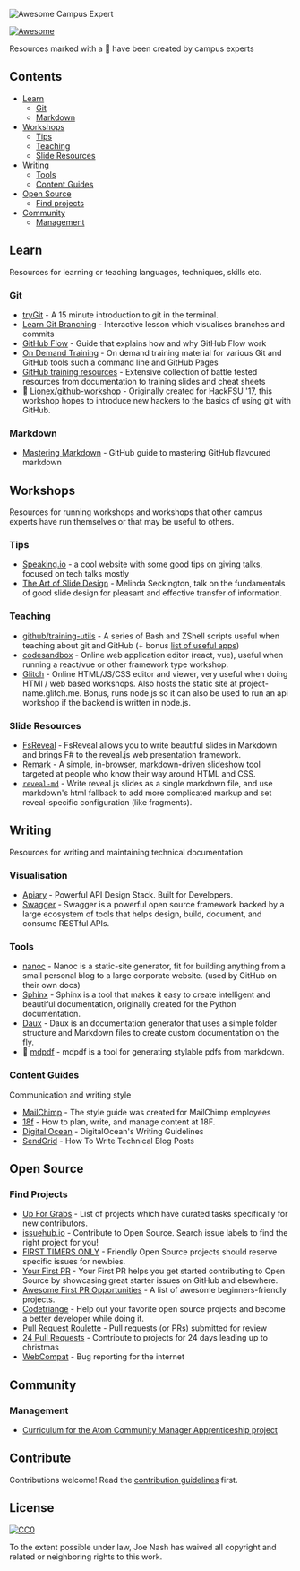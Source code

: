 ![Awesome Campus Expert](https://cloud.githubusercontent.com/assets/8436717/25505858/a76c6a54-2b9b-11e7-9062-d9f4e664ace0.gif)

[![Awesome](https://cdn.rawgit.com/sindresorhus/awesome/d7305f38d29fed78fa85652e3a63e154dd8e8829/media/badge.svg)](https://github.com/sindresorhus/awesome)

Resources marked with a :triangular_flag_on_post: have been created by campus experts

## Contents

- [Learn](#learn)
  - [Git](#git)
  - [Markdown](#markdown)
- [Workshops](#workshops)
  - [Tips](#tips)
  - [Teaching](#teaching)
  - [Slide Resources](#slide-resources)
- [Writing](#writing)
  - [Tools](#tools)
  - [Content Guides](#content-guides)
- [Open Source](#open-source)
  - [Find projects](#find-projects)
- [Community](#community)
  - [Management](#management)


## Learn

Resources for learning or teaching languages, techniques, skills etc.

### Git

- [tryGit](https://try.github.io/levels/1/challenges/1) - A 15 minute introduction to git in the terminal.
- [Learn Git Branching](http://learngitbranching.js.org/) - Interactive lesson which visualises branches and commits
- [GitHub Flow](https://guides.github.com/introduction/flow/) - Guide that explains how and why GitHub Flow work
- [On Demand Training](https://services.github.com/on-demand/) - On demand training material for various Git and GitHub tools such a command line and GitHub Pages
- [GitHub training resources](https://services.github.com/resources/) -  Extensive collection of battle tested resources from documentation to training slides and cheat sheets
- :triangular_flag_on_post: [Lionex/github-workshop](https://github.com/Lionex/github-workshop) - Originally created for HackFSU '17, this workshop hopes to introduce new hackers to the basics of using git with GitHub.

### Markdown

- [Mastering Markdown](https://guides.github.com/features/mastering-markdown/) - GitHub guide to mastering GitHub flavoured markdown


## Workshops

Resources for running workshops and workshops that other campus experts have run themselves or that may be useful to others.

### Tips

- [Speaking.io](http://speaking.io/) - a cool website with some good tips on giving talks, focused on tech talks mostly
- [The Art of Slide Design](https://missgeeky.com/2017/08/04/the-art-of-slide-design/) - Melinda Seckington, talk on the fundamentals of good slide design for pleasant and effective transfer of information.

### Teaching 

- [github/training-utils](https://github.com/github/training-utils) - A series of Bash and ZShell scripts useful when teaching about git and GitHub (+ bonus [list of useful apps](https://github.com/github/training-utils#other-useful-apps))
- [codesandbox](https://codesandbox.io/) - Online web application editor (react, vue), useful when running a react/vue or other framework type workshop.
- [Glitch](https://glitch.com/) - Online HTML/JS/CSS editor and viewer, very useful when doing HTMl / web based workshops. Also hosts the static site at project-name.glitch.me. Bonus, runs node.js so it can also be used to run an api workshop if the backend is written in node.js.

### Slide Resources
- [FsReveal](https://github.com/fsprojects/FsReveal) - FsReveal allows you to write beautiful slides in Markdown and brings F# to the reveal.js web presentation framework.
- [Remark](https://github.com/gnab/remark) - A simple, in-browser, markdown-driven slideshow tool targeted at people who know their way around HTML and CSS.
- [`reveal-md`](https://www.npmjs.com/package/reveal-md) - Write reveal.js slides as a single markdown file, and use markdown's html fallback to add more complicated markup and set reveal-specific configuration (like fragments).

## Writing

Resources for writing and maintaining technical documentation

### Visualisation

- [Apiary](https://apiary.io/) - Powerful API Design Stack. Built for Developers.
- [Swagger](http://swagger.io) - Swagger is a powerful open source framework backed by a large ecosystem of tools that helps design, build, document, and consume RESTful APIs.

### Tools

- [nanoc](https://nanoc.ws/) - Nanoc is a static-site generator, fit for building anything from a small personal blog to a large corporate website. (used by GitHub on their own docs)
- [Sphinx](http://www.sphinx-doc.org/en/stable/) - Sphinx is a tool that makes it easy to create intelligent and beautiful documentation, originally created for the Python documentation.
- [Daux](https://github.com/justinwalsh/daux.io) - Daux is an documentation generator that uses a simple folder structure and Markdown files to create custom documentation on the fly.
- :triangular_flag_on_post: [mdpdf](https://github.com/bluehatbrit/mdpdf) - mdpdf is a tool for generating stylable pdfs from markdown.

### Content Guides

Communication and writing style

- [MailChimp](http://styleguide.mailchimp.com/) - The style guide was created for MailChimp employees
- [18f](https://pages.18f.gov/content-guide/) - How to plan, write, and manage content at 18F.
- [Digital Ocean](https://www.digitalocean.com/community/tutorials/digitalocean-s-writing-guidelines) - DigitalOcean's Writing Guidelines
- [SendGrid](https://sendgrid.com/blog/write-technical-blog-posts/) - How To Write Technical Blog Posts

## Open Source

### Find Projects

- [Up For Grabs](http://up-for-grabs.net/) - List of projects which have curated tasks specifically for new contributors.
- [issuehub.io](http://issuehub.io/) - Contribute to Open Source. Search issue labels to find the right project for you!
- [FIRST TIMERS ONLY](http://www.firsttimersonly.com/) - Friendly Open Source projects should reserve specific issues for newbies.
- [Your First PR](http://yourfirstpr.github.io/) - Your First PR helps you get started contributing to Open Source by showcasing great starter issues on GitHub and elsewhere.
- [Awesome First PR Opportunities](https://github.com/MunGell/awesome-for-beginners) - A list of awesome beginners-friendly projects.
- [Codetriange](https://www.codetriage.com/) - Help out your favorite open source projects and become a better developer while doing it.
- [Pull Request Roulette](http://PullRequestRoulette.com) - Pull requests (or PRs) submitted for review
- [24 Pull Requests](http://24pullrequests.com) - Contribute to projects for 24 days leading up to christmas
- [WebCompat](https://webcompat.com/) - Bug reporting for the internet

## Community

### Management
- [Curriculum for the Atom Community Manager Apprenticeship project](https://github.com/lee-dohm/community-manager)


## Contribute

Contributions welcome! Read the [contribution guidelines](contributing.md) first.


## License

[![CC0](http://mirrors.creativecommons.org/presskit/buttons/88x31/svg/cc-zero.svg)](http://creativecommons.org/publicdomain/zero/1.0)

To the extent possible under law, Joe Nash has waived all copyright and
related or neighboring rights to this work.

